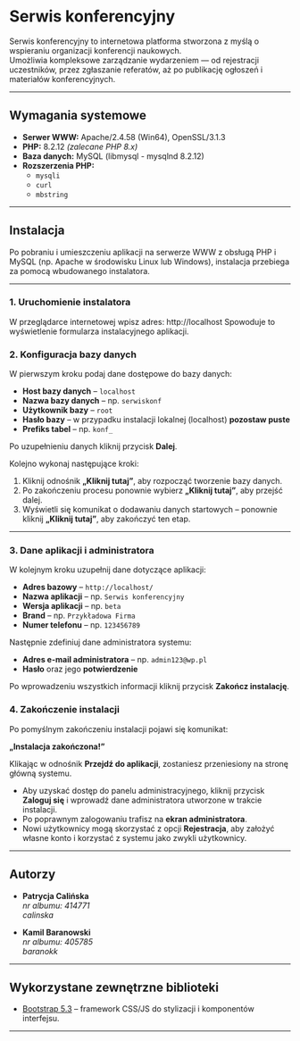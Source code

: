 # Serwis konferencyjny

Serwis konferencyjny to internetowa platforma stworzona z myślą o wspieraniu organizacji konferencji naukowych.  
Umożliwia kompleksowe zarządzanie wydarzeniem — od rejestracji uczestników, przez zgłaszanie referatów, aż po publikację ogłoszeń i materiałów konferencyjnych.

---

## Wymagania systemowe

- **Serwer WWW:** Apache/2.4.58 (Win64), OpenSSL/3.1.3  
- **PHP:** 8.2.12 _(zalecane PHP 8.x)_  
- **Baza danych:** MySQL (libmysql - mysqlnd 8.2.12)  
- **Rozszerzenia PHP:**  
  - `mysqli`  
  - `curl`  
  - `mbstring`

---

## Instalacja

Po pobraniu i umieszczeniu aplikacji na serwerze WWW z obsługą PHP i MySQL (np. Apache w środowisku Linux lub Windows), instalacja przebiega za pomocą wbudowanego instalatora.

---

### 1. Uruchomienie instalatora

W przeglądarce internetowej wpisz adres: http://localhost
Spowoduje to wyświetlenie formularza instalacyjnego aplikacji.

### 2. Konfiguracja bazy danych

W pierwszym kroku podaj dane dostępowe do bazy danych:

- **Host bazy danych** – `localhost` 
- **Nazwa bazy danych** – np. `serwiskonf`  
- **Użytkownik bazy** –  `root`  
- **Hasło bazy** – w przypadku instalacji lokalnej (localhost) **pozostaw puste**  
- **Prefiks tabel** – np. `konf_`  

Po uzupełnieniu danych kliknij przycisk **Dalej**.

Kolejno wykonaj następujące kroki:

1. Kliknij odnośnik **„Kliknij tutaj”**, aby rozpocząć tworzenie bazy danych.  
2. Po zakończeniu procesu ponownie wybierz **„Kliknij tutaj”**, aby przejść dalej.  
3. Wyświetli się komunikat o dodawaniu danych startowych – ponownie kliknij **„Kliknij tutaj”**, aby zakończyć ten etap.  

---

### 3. Dane aplikacji i administratora

W kolejnym kroku uzupełnij dane dotyczące aplikacji:

- **Adres bazowy** – `http://localhost/` 
- **Nazwa aplikacji** – np. `Serwis konferencyjny`   
- **Wersja aplikacji** – np. `beta`  
- **Brand** – np. `Przykładowa Firma`  
- **Numer telefonu** – np. `123456789`  

Następnie zdefiniuj dane administratora systemu:

- **Adres e-mail administratora** – np. `admin123@wp.pl`  
- **Hasło** oraz jego **potwierdzenie**  

Po wprowadzeniu wszystkich informacji kliknij przycisk **Zakończ instalację**.

### 4. Zakończenie instalacji

Po pomyślnym zakończeniu instalacji pojawi się komunikat:

**„Instalacja zakończona!”**

Klikając w odnośnik **Przejdź do aplikacji**, zostaniesz przeniesiony na stronę główną systemu.

- Aby uzyskać dostęp do panelu administracyjnego, kliknij przycisk **Zaloguj się** i wprowadź dane administratora utworzone w trakcie instalacji.  
- Po poprawnym zalogowaniu trafisz na **ekran administratora**.  
- Nowi użytkownicy mogą skorzystać z opcji **Rejestracja**, aby założyć własne konto i korzystać z systemu jako zwykli użytkownicy.

---

## Autorzy

- **Patrycja Calińska**  
  *nr albumu: 414771*  
  *calinska*  

- **Kamil Baranowski**  
  *nr albumu: 405785*  
  *baranokk*  

---

## Wykorzystane zewnętrzne biblioteki
- [Bootstrap 5.3](https://getbootstrap.com/) – framework CSS/JS do stylizacji i komponentów interfejsu.  

---